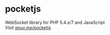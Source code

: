 # pocketjs
WebSocket library for PHP 5.4.x/7 and JavaScript  
*Visit [anuv.me/pocketjs](http://anuv.me/pocketjs)*

